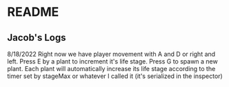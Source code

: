 # README

## Jacob's Logs
8/18/2022
Right now we have player movement with A and D or right and left.
Press E by a plant to increment it's life stage.
Press G to spawn a new plant.
Each plant will automatically increase its life stage according to the timer set by stageMax or whatever I called it (it's serialized in the inspector)
